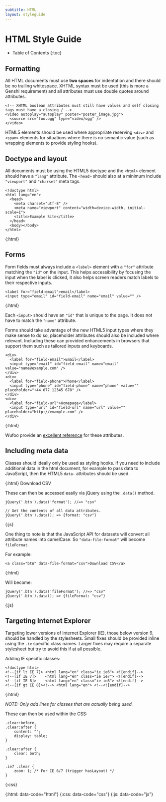 ```yaml
---
subtitle: HTML
layout: styleguide
---
```


HTML Style Guide
================

- Table of Contents
{:toc}

Formatting
----------

All HTML documents must use **two spaces** for indentation and there should be
no trailing whitespace. XHTML syntax must be used (this is more a Genshi
requirement) and all attributes must use double quotes around attributes.

    <!-- XHTML boolean attributes must still have values and self closing tags must have a closing / -->
    <video autoplay="autoplay" poster="poster_image.jpg">
      <source src="foo.ogg" type="video/ogg" />
    </video>

HTML5 elements should be used where appropriate reserving `<div>` and `<span>`
elements for situations where there is no semantic value (such as wrapping
elements to provide styling hooks).

Doctype and layout
------------------

All documents must be using the HTML5 doctype and the `<html>` element should
have a `"lang"` attribute. The `<head>` should also at a minimum include
`"viewport"` and `"charset"` meta tags.

    <!doctype html>
    <html lang="en">
      <head>
        <meta charset="utf-8" />
        <meta name="viewport" content="width=device-width, initial-scale=1">
        <title>Example Site</title>
      </head>
      <body></body>
    </html>
{:html}

Forms
-----

Form fields must always include a `<label>` element with a `"for"` attribute
matching the `"id"` on the input. This helps accessibility by focusing the
input when the label is clicked, it also helps screen readers match labels to
their respective inputs.

    <label for="field-email">email</label>
    <input type="email" id="field-email" name="email" value="" />
{:html}

Each `<input>` should have an `"id"` that is unique to the page. It does not
have to match the `"name"` attribute.

Forms should take advantage of the new HTML5 input types where they make sense
to do so, placeholder attributes should also be included where relevant.
Including these can provided enhancements in browsers that support them such as
tailored inputs and keyboards.

    <div>
      <label for="field-email">Email</label>
      <input type="email" id="field-email" name="email" value="name@example.com" />
    </div>
    <div>
      <label for="field-phone">Phone</label>
      <input type="phone" id="field-phone" name="phone" value="" placeholder="+44 077 12345 678" />
    </div>
    <div>
      <label for="field-url">Homepage</label>
      <input type="url" id="field-url" name="url" value="" placeholder="http://example.com" />
    </div>
{:html}

Wufoo provide an [excellent reference][#attrs] for these attributes.

[#attrs]: http://wufoo.com/html5/

Including meta data
------------------

Classes should ideally only be used as styling hooks. If you need to include
additional data in the html document, for example to pass data to JavaScript,
then the HTML5 `data-` attributes should be used.

{:html}
    <a class="btn" data-format="csv">Download CSV</a>

These can then be accessed easily via jQuery using the `.data()` method.

    jQuery('.btn').data('format'); //=> "csv"

    // Get the contents of all data attributes.
    jQuery('.btn').data(); => {format: "csv"}
{:js}

One thing to note is that the JavaScript API for datasets will convert all
attribute names into camelCase. So `"data-file-format"` will become `fileFormat`.

For example:

    <a class="btn" data-file-format="csv">Download CSV</a>
{:html}

Will become:

    jQuery('.btn').data('fileFormat'); //=> "csv"
    jQuery('.btn').data(); => {fileFormat: "csv"}
{:js}

Targeting Internet Explorer
---------------------------

Targeting lower versions of Internet Explorer (IE), those below version 9,
should be handled by the stylesheets. Small fixes should be provided inline
using the `.ie` specific class names. Larger fixes may require a separate
stylesheet but try to avoid this if at all possible.

Adding IE specific classes:

    <!doctype html>
    <!--[if lt IE 7]> <html lang="en" class="ie ie6"> <![endif]-->
    <!--[if IE 7]>    <html lang="en" class="ie ie7"> <![endif]-->
    <!--[if IE 8]>    <html lang="en" class="ie ie8"> <![endif]-->
    <!--[if gt IE 8]><!--> <html lang="en"> <!--<![endif]-->
{:html}

_NOTE: Only add lines for classes that are actually being used._

These can then be used within the CSS:

    .clear:before,
    .clear:after {
        content: "";
        display: table;
    }

    .clear:after {
        clear: both;
    }

    .ie7 .clear {
        zoom: 1; /* For IE 6/7 (trigger hasLayout) */
    }
{:css}

{:html: data-code="html"}
{:css: data-code="css"}
{:js: data-code="js"}
